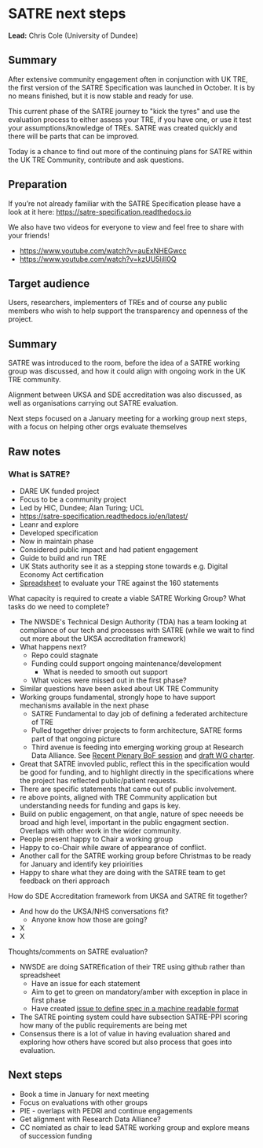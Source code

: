 # SATRE next steps

**Lead:** Chris Cole (University of Dundee)

## Summary

After extensive community engagement often in conjunction with UK TRE, the first version of the SATRE Specification was launched in October.
It is by no means finished, but it is now stable and ready for use.

This current phase of the SATRE journey to "kick the tyres" and use the evaluation process to either assess your TRE, if you have one, or use it test your assumptions/knowledge of TREs.
SATRE was created quickly and there will be parts that can be improved.

Today is a chance to find out more of the continuing plans for SATRE within the UK TRE Community, contribute and ask questions.

## Preparation

If you’re not already familiar with the SATRE Specification please have a look at it here:
https://satre-specification.readthedocs.io

We also have two videos for everyone to view and feel free to share with your friends!

- https://www.youtube.com/watch?v=auExNHEGwcc
- https://www.youtube.com/watch?v=kzUU5ljII0Q

## Target audience

Users, researchers, implementers of TREs and of course any public members who wish to help support the transparency and openness of the project.

## Summary

SATRE was introduced to the room, before the idea of a SATRE working group was discussed, and how it could align with ongoing work in the UK TRE community.

Alignment between UKSA and SDE accreditation was also discussed, as well as organisations carrying out SATRE evaluation.

Next steps focused on a January meeting for a working group next steps, with a focus on helping other orgs evaluate themselves

## Raw notes

### What is SATRE?

- DARE UK funded project
- Focus to be a community project
- Led by HIC, Dundee; Alan Turing; UCL
- https://satre-specification.readthedocs.io/en/latest/
- Leanr and explore
- Developed specification
- Now in maintain phase
- Considered public impact and had patient engagement
- Guide to build and run TRE
- UK Stats authority see it as a stepping stone towards e.g. Digital Economy Act certification
- [Spreadsheet](https://satre-specification.readthedocs.io/en/latest/satre.xlsx) to evaluate your TRE against the 160 statements

What capacity is required to create a viable SATRE Working Group? What tasks do we need to complete?

- The NWSDE's Technical Design Authority (TDA) has a team looking at compliance of our tech and processes with SATRE (while we wait to find out more about the UKSA accreditation framework)
- What happens next?
  - Repo could stagnate
  - Funding could support ongoing maintenance/development
    - What is needed to smooth out support
  - What voices were missed out in the first phase?
- Similar questions have been asked about UK TRE Community
- Working groups fundamental, strongly hope to have support mechanisms available in the next phase
  - SATRE Fundamental to day job of defining a federated architecture of TRE
  - Pulled together driver projects to form architecture, SATRE forms part of that ongoing picture
  - Third avenue is feeding into emerging working group at Research Data Alliance. See [Recent Plenary BoF session](https://www.rd-alliance.org/trusted-research-environments-sensitive-data-fairness-closed-data-and-processes) and [draft WG charter](https://docs.google.com/document/d/1877OtQyZ46QCHVZ8_1QqRgZJPXyImZdW1qYVyKItMSQ/edit).
- Great that SATRE invovled public, reflect this in the specification would be good for funding, and to highlight directly in the specifications where the project has reflected public/patient requests.
- There are specific statements that came out of public involvement.
- re above points, aligned with TRE Community application but understanding needs for funding and gaps is key.
- Build on public engagement, on that angle, nature of spec neeeds be broad and high level, important in the public engagment section. Overlaps with other work in the wider community.
- People present happy to Chair a working group
- Happy to co-Chair while aware of appearance of conflict.
- Another call for the SATRE working group before Christmas to be ready for January and identify key prioirities
- Happy to share what they are doing with the SATRE team to get feedback on theri approach

How do SDE Accreditation framework from UKSA and SATRE fit together?

- And how do the UKSA/NHS conversations fit?
  - Anyone know how those are going?
- X
- X

Thoughts/comments on SATRE evaluation?

- NWSDE are doing SATREfication of their TRE using github rather than spreadsheet
  - Have an issue for each statement
  - Aim to get to green on mandatory/amber with exception in place in first phase
  - Have created [issue to define spec in a machine readable format](https://github.com/sa-tre/satre-specification/issues/254)
- The SATRE pointing system could have subsection SATRE-PPI scoring how many of the public requirements are being met
- Consensus there is a lot of value in having evaluation shared and exploring how others have scored but also process that goes into evaluation.

## Next steps

- Book a time in January for next meeting
- Focus on evaluations with other groups
- PIE - overlaps with PEDRI and continue engagements
- Get alignment with Research Data Alliance?
- CC nomiated as chair to lead SATRE working group and explore means of succession funding

